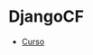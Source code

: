 # DjangoCF

* [Curso](https://www.youtube.com/watch?v=xJseXY2sup8&list=PLpOqH6AE0tNgL7Jg9Kx4SdfA5_oK6292j)